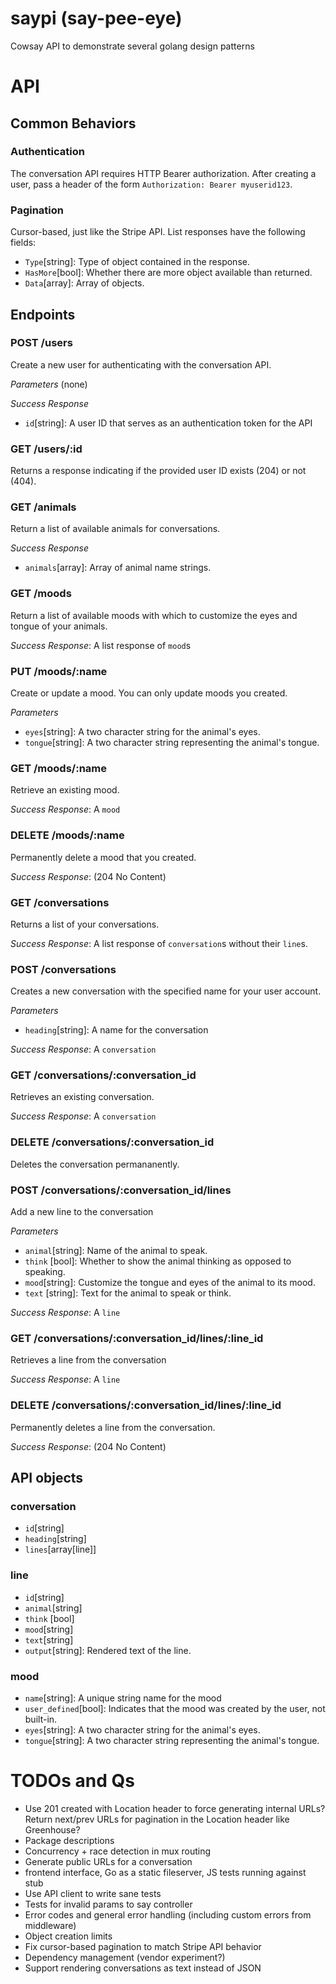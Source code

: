 # saypi (say-pee-eye)
Cowsay API to demonstrate several golang design patterns

# API

## Common Behaviors

### Authentication

The conversation API requires HTTP Bearer authorization. After creating a user, pass a header of the form `Authorization: Bearer myuserid123`.

### Pagination

Cursor-based, just like the Stripe API. List responses have the
following fields:
* `Type`[string]: Type of object contained in the response.
* `HasMore`[bool]: Whether there are more object available than returned.
* `Data`[array]: Array of objects.

## Endpoints

### POST /users

Create a new user for authenticating with the conversation API.

*Parameters* (none)

*Success Response*
* `id`[string]: A user ID that serves as an authentication token for the API

### GET /users/:id

Returns a response indicating if the provided user ID exists (204) or not (404).

### GET /animals

Return a list of available animals for conversations.

*Success Response*
* `animals`[array]: Array of animal name strings.

### GET /moods

Return a list of available moods with which to customize the eyes and
tongue of your animals.

*Success Response*: A list response of `mood`s

### PUT /moods/:name

Create or update a mood. You can only update moods you created.

*Parameters*
* `eyes`[string]: A two character string for the animal's eyes.
* `tongue`[string]: A two character string representing the animal's tongue.

### GET /moods/:name

Retrieve an existing mood.

*Success Response*: A `mood`

### DELETE /moods/:name

Permanently delete a mood that you created.

*Success Response*: (204 No Content)

### GET /conversations

Returns a list of your conversations.

*Success Response*: A list response of `conversation`s without their `line`s.

### POST /conversations

Creates a new conversation with the specified name for your user account.

*Parameters*
* `heading`[string]: A name for the conversation

*Success Response*: A `conversation`

### GET /conversations/:conversation_id

Retrieves an existing conversation. 

*Success Response*: A `conversation`

### DELETE /conversations/:conversation_id

Deletes the conversation permananently.

### POST /conversations/:conversation_id/lines

Add a new line to the conversation

*Parameters*
* `animal`[string]: Name of the animal to speak.
* `think` [bool]: Whether to show the animal thinking as opposed to speaking.
* `mood`[string]: Customize the tongue and eyes of the animal to its mood.
* `text` [string]: Text for the animal to speak or think.

*Success Response*: A `line`

### GET /conversations/:conversation_id/lines/:line_id

Retrieves a line from the conversation

*Success Response*: A `line`

### DELETE /conversations/:conversation_id/lines/:line_id

Permanently deletes a line from the conversation.

*Success Response*: (204 No Content)

## API objects

### conversation
* `id`[string]
* `heading`[string]
* `lines`[array[line]]

### line

* `id`[string]
* `animal`[string]
* `think` [bool]
* `mood`[string]
* `text`[string]
* `output`[string]: Rendered text of the line.

### mood
* `name`[string]: A unique string name for the mood
* `user_defined`[bool]: Indicates that the mood was created by the user, not built-in.
* `eyes`[string]: A two character string for the animal's eyes.
* `tongue`[string]: A two character string representing the animal's tongue.

# TODOs and Qs
* Use 201 created with Location header to force generating internal URLs? Return next/prev URLs for pagination in the Location header like Greenhouse?
* Package descriptions
* Concurrency + race detection in mux routing
* Generate public URLs for a conversation
* frontend interface, Go as a static fileserver, JS tests running against stub
* Use API client to write sane tests
* Tests for invalid params to say controller
* Error codes and general error handling (including custom errors from middleware)
* Object creation limits
* Fix cursor-based pagination to match Stripe API behavior
* Dependency management (vendor experiment?)
* Support rendering conversations as text instead of JSON
